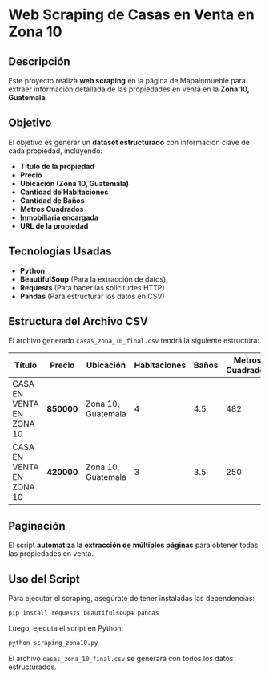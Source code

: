 
# Web Scraping de Casas en Venta en Zona 10

## Descripción
Este proyecto realiza **web scraping** en la página de Mapainmueble para extraer información detallada de las propiedades en venta en la **Zona 10, Guatemala**.

## Objetivo
El objetivo es generar un **dataset estructurado** con información clave de cada propiedad, incluyendo:
- **Título de la propiedad**
- **Precio**
- **Ubicación (Zona 10, Guatemala)**
- **Cantidad de Habitaciones**
- **Cantidad de Baños**
- **Metros Cuadrados**
- **Inmobiliaria encargada**
- **URL de la propiedad**

## Tecnologías Usadas
- **Python**
- **BeautifulSoup** (Para la extracción de datos)
- **Requests** (Para hacer las solicitudes HTTP)
- **Pandas** (Para estructurar los datos en CSV)

## Estructura del Archivo CSV
El archivo generado `casas_zona_10_final.csv` tendrá la siguiente estructura:

| Título | Precio | Ubicación | Habitaciones | Baños | Metros Cuadrados | Inmobiliaria | URL |
|--------|--------|------------|--------------|-------|------------------|--------------|-----|
| CASA EN VENTA EN ZONA 10 | **850000** | Zona 10, Guatemala | 4 | 4.5 | 482 | GIEKA INMOBILIARIA | 🔗 Enlace a la propiedad |
| CASA EN VENTA EN ZONA 10 | **420000** | Zona 10, Guatemala | 3 | 3.5 | 250 | Sarissa Asesoría | 🔗 Enlace a la propiedad |

## Paginación
El script **automatiza la extracción de múltiples páginas** para obtener todas las propiedades en venta.

## Uso del Script
Para ejecutar el scraping, asegúrate de tener instaladas las dependencias:
```bash
pip install requests beautifulsoup4 pandas
```
Luego, ejecuta el script en Python:
```bash
python scraping_zona10.py
```
El archivo `casas_zona_10_final.csv` se generará con todos los datos estructurados.

